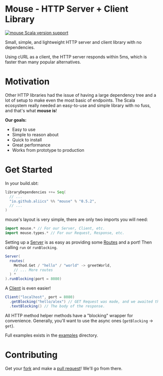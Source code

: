# Mouse - HTTP Server + Client Library

[![mouse Scala version support](https://index.scala-lang.org/aliics/mouse/mouse/latest.svg)](https://index.scala-lang.org/aliics/mouse/mouse)

Small, simple, and lightweight HTTP server and client library with no dependencies.

Using cURL as a client, the HTTP server responds within 5ms, which is faster than many popular
alternatives.

# Motivation

Other HTTP libraries had the issue of having a large dependency tree and a lot of setup to make even the most basic of
endpoints. The Scala ecosystem really needed an easy-to-use and simple library with no fuss, and that's what
**mouse is**!

**Our goals:**

- Easy to use
- Simple to reason about
- Quick to install
- Great performance
- Works from prototype to production

# Get Started

In your build.sbt:

```scala
libraryDependencies ++= Seq(
  // ...
  "io.github.aliics" %% "mouse" % "0.5.2",
  // ...
)
```

mouse's layout is very simple, there are only two imports you will need:

```scala
import mouse.* // For our Server, Client, etc. 
import mouse.types.* // For our Request, Response, etc.
```

Setting up a [Server](./src/main/scala/mouse/Server.scala) is as easy as providing
some [Routes](./src/main/scala/mouse/Route.scala) and a port! Then calling `run` or `runBlocking`.

```scala
Server(
  routes(
    Method.Get / "hello" / "world" -> greetWorld,
    // ... More routes
  ) *
).runBlocking(port = 8080)
```

A [Client](./src/main/scala/mouse/Client.scala) is even easier!

```scala
Client("localhost", port = 8080)
  .getBlocking("hello/alex") // GET Request was made, and we awaited the Response.
  .textBlocking() // The body of the response.
```

All HTTP method helper methods have a "blocking" wrapper for convenience. Generally, you'll want to use the async ones
(`getBlocking` -> `get`).

Full examples exists in the [examples](/examples) directory.

# Contributing

Get your [fork](https://github.com/Aliics/mouse/fork) and make a [pull request](https://github.com/Aliics/mouse/pulls)!
We'll go from there.
